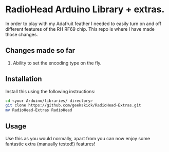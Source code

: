 # RadioHead Arduino Library + extras.
In order to play with my Adafruit feather I needed to easily turn on and off different features of the RH RF69 chip. This repo is where I have made those changes.

## Changes made so far
1. Ability to set the encoding type on the fly.

## Installation
Install this using the following instructions:
```bash
cd <your Arduino/libraries/ directory>
git clone https://github.com/geekskick/RadioHead-Extras.git
mv RadioHead-Extras RadioHead
```

## Usage
Use this as you would normally, apart from you can now enjoy some fantastic extra (manually tested!) features!
